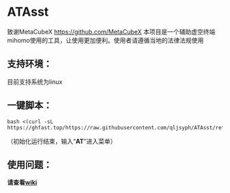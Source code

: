 # ATAsst
致谢MetaCubeX https://github.com/MetaCubeX
本项目是一个辅助虚空终端mihomo使用的工具，让使用更加便利。使用者请遵循当地的法律法规使用
## 支持环境：

目前支持系统为linux

## 一键脚本：
```
bash <(curl -sL https://ghfast.top/https://raw.githubusercontent.com/qljsyph/ATAsst/refs/heads/main/ATAsst.sh)
```
（初始化运行结束，输入“**AT**”进入菜单）  

## 使用问题：

**请查看[wiki](https://github.com/qljsyph/ATAsst/wiki)**


